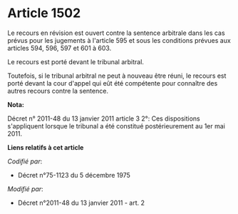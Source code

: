 # Article 1502

Le recours en révision est ouvert contre la sentence arbitrale dans les cas prévus pour les jugements à l'article 595 et sous
les conditions prévues aux articles 594, 596, 597 et 601 à 603. 

Le recours est porté devant le tribunal arbitral. 

Toutefois, si le tribunal arbitral ne peut à nouveau être réuni, le recours est porté devant la cour d'appel qui eût été
compétente pour connaître des autres recours contre la sentence.

**Nota:**

Décret n° 2011-48 du 13 janvier 2011 article 3 2°: Ces dispositions s'appliquent lorsque le tribunal a été constitué
postérieurement au 1er mai 2011.

**Liens relatifs à cet article**

_Codifié par_:

  - Décret n°75-1123 du 5 décembre 1975

_Modifié par_:

  - Décret n°2011-48 du 13 janvier 2011 - art. 2
